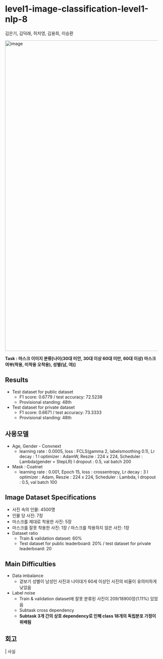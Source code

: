 # level1-image-classification-level1-nlp-8

김은기, 김덕래, 허치영, 김용희, 이승환

<img width="1024" alt="image" src="https://user-images.githubusercontent.com/81913386/162423001-cc0546e7-efc0-46e2-8396-8db77454aeb8.png">


**Task : 마스크 이미지 분류\[나이(30대 미안, 30대 이상 60대 미만, 60대 이상) 마스크 여부(착용, 미착용 오착용), 성별(남, 여)]**

## Results
- Test dataset for public dataset
  - F1 score: 0.6779 / test accuracy: 72.5238
  - Provisional standing: 48th
- Test dataset for private dataset
  - F1 score: 0.6671 / test accuracy: 73.3333
  - Provisional standing: 48th

## 사용모델
- Age, Gender - Convnext
  - learning rate : 0.0005, loss : FCLS(gamma 2, labelsmoothing 0.1), Lr decay : 1 l optimizer : AdamW, Reszie : 224 x 224, Scheduler : Lambda(gender = StepLR) l dropout : 0.5, val batch 200
- Mask : Coatnet
  - learning rate : 0.001, Epoch 15, loss : crossentropy, Lr decay : 3 l optimizer : Adam, Reszie : 224 x 224, Scheduler : Lambda,
l dropout : 0.5, val batch 100

## Image Dataset Specifications
- 사진 속의 인물: 4500명
- 인물 당 사진: 7장
- 마스크를 제대로 착용한 사진: 5장
- 마스크를 잘못 착용한 사진: 1장 / 마스크를 착용하지 않은 사진: 1장
- Dataset ratio
  - Train & validation dataset: 60%
  - Test dataset for public leaderboard: 20% / test dataset for private leaderboard: 20

## Main Difficulties
- Data imbalance
  - 겉보기 성별이 남성인 사진과 나이대가 60세 이상인 사진의 비율이 유의미하게 낮았음
- Label noise
  - Train & validation dataset에 잘못 분류된 사진이 209/18900장(1.11%) 있었음
  - Subtask cross dependency
  - **Subtask 3개 간의 상호 dependency로 인해 class 18개의 독립분포 가정이 위배됨**

## 회고
| 사실


